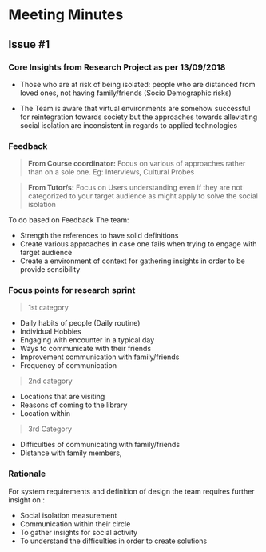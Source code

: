 # Meeting Minutes 
## Issue #1 
### Core Insights from Research Project as per 13/09/2018

* Those who are at risk of being isolated: people who are distanced from loved ones, not having family/friends (Socio Demographic risks)


* The Team is aware that virtual environments are somehow successful for reintegration towards society but the approaches towards alleviating social isolation are inconsistent in regards to applied technologies


### Feedback
> **From Course coordinator:** 
> Focus on various of approaches rather than on a sole one. Eg: Interviews, Cultural Probes 

> **From Tutor/s:**
> Focus on Users understanding even if they are not categorized to your target audience as might apply to solve the social isolation

To do based on Feedback The team: 
* Strength the references to have solid definitions
* Create various approaches in case one fails when trying to engage with target audience
* Create a environment of context for gathering insights in order to be provide sensibility  


### Focus points for research sprint 
> 1st category
* Daily habits of people (Daily routine)
* Individual Hobbies 
* Engaging with encounter in a typical day
* Ways to communicate with their friends 
* Improvement communication with family/friends
* Frequency of communication

> 2nd category
* Locations that are visiting 
* Reasons of coming to the library 
* Location within 

> 3rd Category
*  Difficulties of communicating with family/friends
*  Distance with family members,

### Rationale
For system requirements and definition of design the team requires further insight  on :

* Social isolation measurement 
* Communication within their circle 
* To gather insights for social activity 
* To understand the difficulties in order to create solutions



